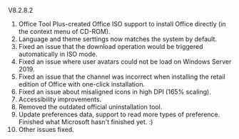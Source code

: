 V8.2.8.2

1. Office Tool Plus-created Office ISO support to install Office directly (in the context menu of CD-ROM).
2. Language and theme serttings now matches the system by default.
3. Fixed an issue that the download operation would be triggered automatically in ISO mode.
4. Fixed an issue where user avatars could not be load on Windows Server 2019.
5. Fixed an issue that the channel was incorrect when installing the retail edition of Office with one-click installation.
6. Fixed an issue about misaligned icons in high DPI (165% scaling).
7. Accessibility improvements.
8. Removed the outdated official uninstallation tool.
9. Update preferences data, support to read more types of preference. Finished what Microsoft hasn't finished yet. :)
10. Other issues fixed.
